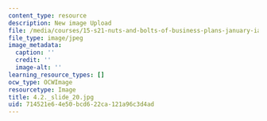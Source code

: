 ```yaml
---
content_type: resource
description: New image Upload
file: /media/courses/15-s21-nuts-and-bolts-of-business-plans-january-iap-2014/714521e64e50bcd622ca121a96c3d4ad_4.2._slide_20.jpg
file_type: image/jpeg
image_metadata:
  caption: ''
  credit: ''
  image-alt: ''
learning_resource_types: []
ocw_type: OCWImage
resourcetype: Image
title: 4.2._slide_20.jpg
uid: 714521e6-4e50-bcd6-22ca-121a96c3d4ad
---
```

